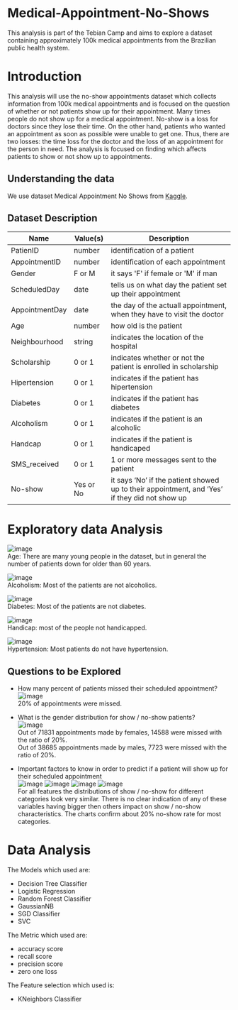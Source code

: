 # Medical-Appointment-No-Shows
This analysis is part of the Tebian Camp and aims to explore a dataset containing approximately 100k medical appointments from the Brazilian public health system.

# Introduction
This analysis will use the no-show appointments dataset which collects information from 100k medical appointments and is focused on the question of whether or not patients show up for their appointment.
Many times people do not show up for a medical appointment. No-show is a loss for doctors since they lose their time. On the other hand, patients who wanted an appointment as soon as possible were unable to get one.
Thus, there are two losses: the time loss for the doctor and the loss of an appointment for the person in need. The analysis is focused on finding which affects patients to show or not show up to appointments.

## Understanding the data
We use dataset Medical Appointment No Shows from [Kaggle](https://www.kaggle.com/joniarroba/noshowappointments).
## Dataset Description
| Name | Value(s)  | Description  |
| ------- | --- | --- |
|PatienID |	number|	identification of a patient|
|AppointmentID|	number|	identification of each appointment|
|Gender	|F or M	|it says 'F' if female or 'M' if man|
|ScheduledDay|	date|	tells us on what day the patient set up their appointment|
|AppointmentDay|	date|	the day of the actuall appointment, when they have to visit the doctor|
|Age|	number|	how old is the patient|
|Neighbourhood|	string	|indicates the location of the hospital|
|Scholarship|	0 or 1|	indicates whether or not the patient is enrolled in scholarship|
|Hipertension|	0 or 1|	indicates if the patient has hipertension|
|Diabetes|	0 or 1|	indicates if the patient has diabetes|
|Alcoholism|	0 or 1|	indicates if the patient is an alcoholic|
|Handcap|	0 or 1|	indicates if the patient is handicaped|
|SMS_received|	0 or 1|	1 or more messages sent to the patient|
|No-show|	Yes or No|	it says ‘No’ if the patient showed up to their appointment, and ‘Yes’ if they did not show up|

# Exploratory data Analysis
![image](https://user-images.githubusercontent.com/27751735/63810179-cc02f280-c92c-11e9-8dc0-9fd13a465edf.png)
<br>
Age: There are many young people in the dataset, but in general the number of patients down for older than 60 years.

![image](https://user-images.githubusercontent.com/27751735/63810189-d1f8d380-c92c-11e9-8e10-db95fbed9066.png)
<br>
Alcoholism: Most of the patients are not alcoholics.

![image](https://user-images.githubusercontent.com/27751735/63810195-d624f100-c92c-11e9-99a7-85c6bee0864e.png)
<br>
Diabetes: Most of the patients are not diabetes.

![image](https://user-images.githubusercontent.com/27751735/63810662-f30df400-c92d-11e9-8f82-510a57f4a3d3.png)
<br>
Handicap: most of the people not handicapped.

![image](https://user-images.githubusercontent.com/27751735/63810672-f86b3e80-c92d-11e9-9009-22a9fd1d100d.png)
<br>
Hypertension: Most patients do not have hypertension.

## Questions to be Explored
- How many percent of patients missed their scheduled appointment?
![image](https://user-images.githubusercontent.com/27751735/63810881-919a5500-c92e-11e9-8727-72b18daacbf7.png)<br> 
20% of appointments were missed. 

- What is the gender distribution for show / no-show patients?<br>
![image](https://user-images.githubusercontent.com/27751735/63810887-95c67280-c92e-11e9-97a1-d86cc5479e3e.png)<br>
Out of 71831 appointments made by females, 14588 were missed with the ratio of 20%. <br>
Out of 38685 appointments made by males, 7723 were missed with the ratio of 20%.

- Important factors to know in order to predict if a patient will show up for their scheduled appointment<br>
![image](https://user-images.githubusercontent.com/27751735/63810903-a2e36180-c92e-11e9-90ea-2f2c47c67270.png)
![image](https://user-images.githubusercontent.com/27751735/63810908-a7a81580-c92e-11e9-8955-011e64d56dcf.png)
![image](https://user-images.githubusercontent.com/27751735/63810916-abd43300-c92e-11e9-823a-309af28213a9.png)
![image](https://user-images.githubusercontent.com/27751735/63810921-af67ba00-c92e-11e9-9174-a1ae20d12aca.png)<br>
For all features the distributions of show / no-show for different categories look very similar. There is no clear indication of any of these variables having bigger then others impact on show / no-show characteristics. The charts confirm about 20% no-show rate for most categories.

# Data Analysis
The Models which used are:
* Decision Tree Classifier
* Logistic Regression
* Random Forest Classifier
* GaussianNB
* SGD Classifier
* SVC

The Metric which used are:
* accuracy score
* recall score
* precision score
* zero one loss

The Feature selection which used is:
* KNeighbors Classifier
